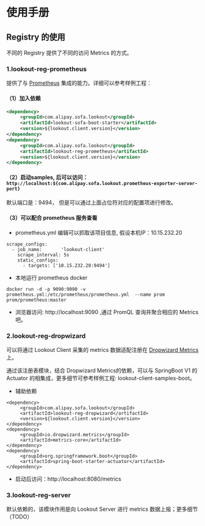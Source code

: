 # 使用手册
## Registry 的使用

不同的 Registry 提供了不同的访问 Metrics 的方式。

### 1.lookout-reg-prometheus

提供了与 [Prometheus](https://prometheus.io/) 集成的能力。详细可以参考样例工程：

#### （1）加入依赖

```xml
<dependency>
     <groupId>com.alipay.sofa.lookout</groupId>
     <artifactId>lookout-sofa-boot-starter</artifactId>
     <version>${lookout.client.version}</version>
</dependency>
<dependency>
     <groupId>com.alipay.sofa.lookout</groupId>
     <artifactId>lookout-reg-prometheus</artifactId>
     <version>${lookout.client.version}</version>
</dependency>
```
#### （2）启动samples, 后可以访问：`http://localhost:${com.alipay.sofa.lookout.prometheus-exporter-server-port}`

默认端口是：9494， 但是可以通过上面占位符对应的配置项进行修改。

#### （3）可以配合 prometheus 服务查看

- prometheus.yml 编辑可以抓取该项目信息, 假设本机IP：10.15.232.20

```
scrape_configs:
  - job_name:       'lookout-client'
    scrape_interval: 5s
    static_configs:
      - targets: ['10.15.232.20:9494']

```
- 本地运行 prometheus docker

```
docker run -d -p 9090:9090 -v prometheus.yml:/etc/prometheus/prometheus.yml  --name prom prom/prometheus:master
```

- 浏览器访问: http://localhost:9090 ,通过 PromQL 查询并聚合相应的 Metrics 吧。



### 2.lookout-reg-dropwizard

可以将通过 Lookout Client 采集的 metrics 数据适配注册在 [Dropwizard Metrics](https://metrics.dropwizard.io/4.0.0/) 上。

通过该注册表模块，结合 Dropwizard Metrics的依赖，可以与 SpringBoot V1 的 Actuator 的相集成，更多细节可参考样例工程: lookout-client-samples-boot。

- 辅助依赖

```
<dependency>
     <groupId>com.alipay.sofa.lookout</groupId>
     <artifactId>lookout-reg-dropwizard</artifactId>
     <version>${lookout.client.version}</version>
</dependency>
<dependency>
     <groupId>io.dropwizard.metrics</groupId>
     <artifactId>metrics-core</artifactId>
</dependency>
<dependency>
     <groupId>org.springframework.boot</groupId>
     <artifactId>spring-boot-starter-actuator</artifactId>
</dependency>
```

- 启动后访问：http://localhost:8080/metrics

### 3.lookout-reg-server

默认依赖的，该模块作用是向 Lookout Server 进行 metrics 数据上报；更多细节（TODO）